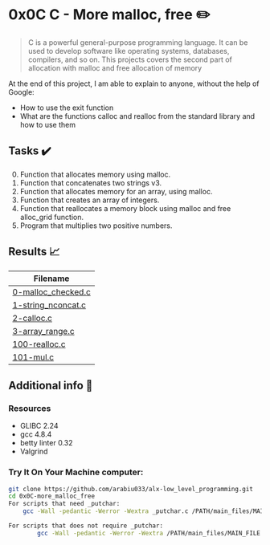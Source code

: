 # 0x0C C - More malloc, free :pencil2:

> C is a powerful general-purpose programming language. It can be used to develop software like operating systems, databases, compilers, and so on. This projects covers the second part of allocation with malloc and free allocation of memory

  At the end of this project, I am able to explain to anyone, without the help of Google:

* How to use the exit function
* What are the functions calloc and realloc from the standard library and how to use them
  
## Tasks :heavy_check_mark:

0. Function that allocates memory using malloc.
1. Function that concatenates two strings v3.
2. Function that allocates memory for an array, using malloc.
3. Function that creates an array of integers.
4. Function that reallocates a memory block using malloc and free alloc_grid function.
5. Program that multiplies two positive numbers.

## Results :chart_with_upwards_trend:

| Filename |
| ------ |
| [0-malloc_checked.c](./0-malloc_checked.c)|
| [1-string_nconcat.c](./1-string_nconcat.c)|
| [2-calloc.c](https://github.com/edward0rtiz/holbertonschool-low_level_programming/blob/master/0x0B-malloc_free/3-alloc_grid.c)|
| [3-array_range.c](./3-array_range.c)|
| [100-realloc.c](./100-realloc.c)|
| [101-mul.c](./101-mul.c)| (Work in progress)

## Additional info :construction:
### Resources

- GLIBC 2.24
- gcc 4.8.4
- betty linter 0.32
- Valgrind


### Try It On Your Machine computer:	
```bash
git clone https://github.com/arabiu033/alx-low_level_programming.git
cd 0x0C-more_malloc_free
For scripts that need _putchar:
    gcc -Wall -pedantic -Werror -Wextra _putchar.c /PATH/main_files/MAIN_FILE.c FILENAME.c -o NEW_FILENAME

For scripts that does not require _putchar:
        gcc -Wall -pedantic -Werror -Wextra /PATH/main_files/MAIN_FILE.c FILENAME.c -o NEW_FILENAME
```
